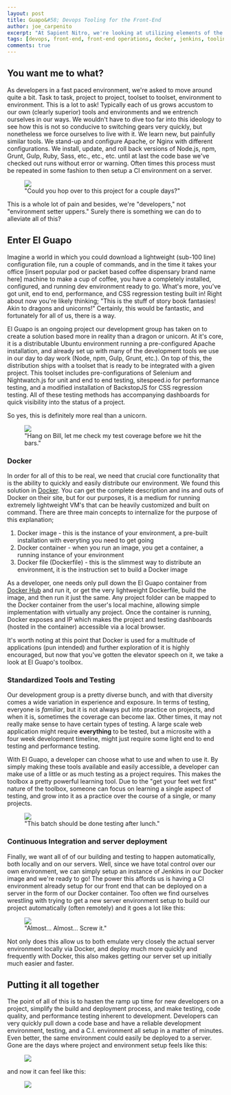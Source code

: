 ```yaml
---
layout: post
title: Guapo&#58; Devops Tooling for the Front-End
author: joe_carpenito
excerpt: "At Sapient Nitro, we're looking at utilizing elements of the devops toolkit to accelerate our work and improve quality and consistency between projects."
tags: [devops, front-end, front-end operations, docker, jenkins, tooling, testing, dashboards]
comments: true
---
```


## You want me to what?

As developers in a fast paced environment, we're asked to move around quite a bit. Task to task, project to project, toolset to toolset, environment to environment. This is a lot to ask! Typically each of us grows accustom to our own (clearly superior) tools and environments and we entrench ourselves in our ways. We wouldn't have to dive too far into this ideology to see how this is not so conducive to switching gears very quickly, but nonetheless we force ourselves to live with it. We learn new, but painfully similar tools. We stand-up and configure Apache, or Nginx with different configurations. We install, update, and roll back versions of Node.js, npm, Grunt, Gulp, Ruby, Sass, etc., etc., etc. until at last the code base we've checked out runs without error or warning. Often times this process must be repeated in some fashion to then setup a CI environment on a server. 

<figure>
	<a href="https://media.giphy.com/media/xkJ967hJt01gI/giphy.gif"><img src="https://media.giphy.com/media/xkJ967hJt01gI/giphy.gif"></a>
	<figcaption>"Could you hop over to this project for a couple days?"</figcaption>
</figure>

<!--break-->

This is a whole lot of pain and besides, we're "developers," not "environment setter uppers." Surely there is something we can do to alleviate all of this?

## Enter El Guapo
Imagine a world in which you could download a lightweight (sub-100 line) configuration file, run a couple of commands, and in the time it takes your office [insert popular pod or packet based coffee dispensary brand name here] machine to make a cup of coffee, you have a completely installed, configured, and running dev environment ready to go. What's more, you've got unit, end to end, performance, and CSS regression testing built in! Right about now you're likely thinking; "This is the stuff of story book fantasies! Akin to dragons and unicorns!" Certainly, this would be fantastic, and fortunately for all of us, there is a way.

El Guapo is an ongoing project our development group has taken on to create a solution based more in reality than a dragon or unicorn. At it's core, it is a distributable Ubuntu environment running a pre-configured Apache installation, and already set up with many of the development tools we use in our day to day work (Node, npm, Gulp, Grunt, etc.). On top of this, the distribution ships with a toolset that is ready to be integrated with a given project. This toolset includes pre-configurations of Selenium and Nightwatch.js for unit and end to end testing, sitespeed.io for performance testing, and a modified installation of BackstopJS for CSS regression testing. All of these testing methods has accompanying dashboards for quick visibility into the status of a project.

So yes, this is definitely more real than a unicorn.

<figure>
	<a href="http://www.thisiswhyimbroke.com/images/unicorn-mask1.jpg"><img src="http://www.thisiswhyimbroke.com/images/unicorn-mask1.jpg"></a>
	<figcaption>"Hang on Bill, let me check my test coverage before we hit the bars."</figcaption>
</figure>

### Docker 

In order for all of this to be real, we need that crucial core functionality that is the ability to quickly and easily distribute our environment. We found this solution in [Docker](https://www.docker.com/). You can get the complete description and ins and outs of Docker on their site, but for our purposes, it is a medium for running extremely lightweight VM's that can be heavily customized and built on command. There are three main concepts to internalize for the purpose of this explanation;

 1. Docker image - this is the instance of your environment, a pre-built installation with everyting you need to get going
 2. Docker container - when you run an image, you get a container, a running instance of your environment
 3. Docker file (Dockerfile) - this is the slimmest way to distribute an environment, it is the instruction set to build a Docker image

As a developer, one needs only pull down the El Guapo container from [Docker Hub](https://hub.docker.com/) and run it, or get the very lightweight Dockerfile, build the image, and then run it just the same. Any project folder can be mapped to the Docker container from the user's local machine, allowing simple implementation with virtually any project. Once the container is running, Docker exposes and IP which makes the project and testing dashboards (hosted in the container) accessible via a local browser. 

It's worth noting at this point that Docker is used for a multitude of applications (pun intended) and further exploration of it is highly encouraged, but now that you've gotten the elevator speech on it, we take a look at El Guapo's toolbox.

### Standardized Tools and Testing

Our development group is a pretty diverse bunch, and with that diversity comes a wide variation in experience and exposure. In terms of testing, everyone is *familiar*, but it is not always put into practice on projects, and when it is, sometimes the coverage can become lax. Other times, it may not really make sense to have certain types of testing. A large scale web application might require **everything** to be tested, but a microsite with a four week development timeline, might just require some light end to end testing and performance testing. 

With El Guapo, a developer can choose what to use and when to use it. By simply making these tools available and easily accessible, a developer can make use of a little or as much testing as a project requires. This makes the toolbox a pretty powerful learning tool. Due to the "get your feet wet first" nature of the toolbox, someone can focus on learning a single aspect of testing, and grow into it as a practice over the course of a single, or many projects. 


<figure>
	<a href="https://media.giphy.com/media/RdAA6TFprPmsE/giphy.gif"><img src="https://media.giphy.com/media/RdAA6TFprPmsE/giphy.gif"></a>
	<figcaption>"This batch should be done testing after lunch."</figcaption>
</figure>

### Continuous Integration and server deployment

Finally, we want all of of our building and testing to happen automatically, both locally and on our servers. Well, since we have total control over our own environment, we can simply setup an instance of Jenkins in our Docker image and we're ready to go! The power this affords us is having a CI environment already setup for our front end that can be deployed on a server in the form of our Docker container. Too often we find ourselves wrestling with trying to get a new server environment setup to build our project automatically (often remotely) and it goes a lot like this:

<figure>
	<a href="https://media.giphy.com/media/PKgRu9KQuZpSg/giphy.gif"><img src="https://media.giphy.com/media/PKgRu9KQuZpSg/giphy.gif"></a>
	<figcaption>"Almost... Almost... Screw it."</figcaption>
</figure>

Not only does this allow us to both emulate very closely the actual server environment locally via Docker, and deploy much more quickly and frequently with Docker, this also makes getting our server set up initially much easier and faster.

## Putting it all together ##

The point of all of this is to hasten the ramp up time for new developers on a project, simplify the build and deployment process, and make testing, code quality, and performance testing inherent to development. Developers can very quickly pull down a code base and have a reliable development environment, testing, and a C.I. environment all setup in a matter of minutes. Even better, the same environment could easily be deployed to a server. Gone are the days where project and environment setup feels like this:
<figure>
	<a href="https://media.giphy.com/media/YpmVBNubONoqs/giphy.gif"><img src="https://media.giphy.com/media/YpmVBNubONoqs/giphy.gif"></a>
</figure>
and now it can feel like this:
<figure>
	<a href="https://media.giphy.com/media/MteOtn95GNx5e/giphy.gif"><img src="https://media.giphy.com/media/MteOtn95GNx5e/giphy.gif"></a>
</figure>
